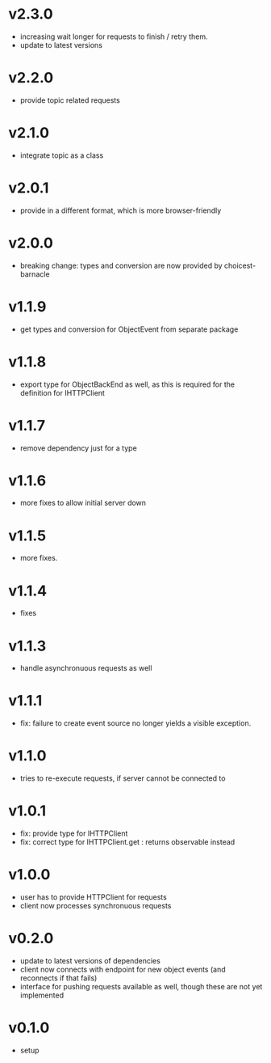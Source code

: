 # v2.3.0
- increasing wait longer for requests to finish / retry them.
- update to latest versions

# v2.2.0
- provide topic related requests

# v2.1.0
- integrate topic as a class

# v2.0.1
- provide in a different format, which is more browser-friendly

# v2.0.0
- breaking change: types and conversion are now provided by choicest-barnacle

# v1.1.9
- get types and conversion for ObjectEvent from separate package

# v1.1.8
- export type for ObjectBackEnd as well, as this is required for the definition for IHTTPClient

# v1.1.7
- remove dependency just for a type

# v1.1.6
- more fixes to allow initial server down

# v1.1.5
- more fixes.

# v1.1.4
- fixes

# v1.1.3
- handle asynchronuous requests as well

# v1.1.1
- fix: failure to create event source no longer yields a visible exception.

# v1.1.0
- tries to re-execute requests, if server cannot be connected to

# v1.0.1
- fix: provide type for IHTTPClient
- fix: correct type for IHTTPClient.get : returns observable instead

# v1.0.0
- user has to provide HTTPClient for requests
- client now processes synchronuous requests

# v0.2.0
- update to latest versions of dependencies
- client now connects with endpoint for new object events (and reconnects if that fails)
- interface for pushing requests available as well, though these are not yet implemented

# v0.1.0
- setup